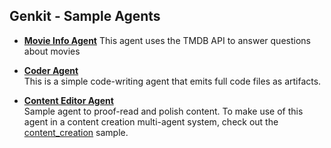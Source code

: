 ## Genkit - Sample Agents

* [**Movie Info Agent**](/samples/js/src/agents/movie-agent/README.md) 
This agent uses the TMDB API to answer questions about movies

* [**Coder Agent**](/samples/js/src/agents/coder/README.md)  
This is a simple code-writing agent that emits full code files as artifacts.

* [**Content Editor Agent**](./content-editor/README.md)  
Sample agent to proof-read and polish content. To make use of this agent in a content creation multi-agent system, check out the [content_creation](samples/python/hosts/content_creation/README.md) sample.
